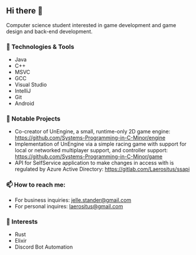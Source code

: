 ## Hi there 👋


Computer science student interested in game development and game design and back-end development.

### 🔧 Technologies & Tools
- Java
- C++
- MSVC
- GCC
- Visual Studio
- IntelliJ
- Git
- Android

### 🚀 Notable Projects
- Co-creator of UnEngine, a small, runtime-only 2D game engine: https://github.com/Systems-Programming-in-C-Minor/engine
- Implementation of UnEngine via a simple racing game with support for local or networked multiplayer support, and controller support: https://github.com/Systems-Programming-in-C-Minor/game
- API for SelfService application to make changes in access with is regulated by Azure Active Directory: https://gitlab.com/Laerositus/ssapi

### 📫 How to reach me:
- For business inquiries: jelle.stander@gmail.com
- For personal inquires: laerositus@gmail.com

### 🔭 Interests
- Rust
- Elixir
- Discord Bot Automation

<!--
### 🌱 Currently developing
- 
-->


<!--
**Laerositus/Laerositus** is a ✨ _special_ ✨ repository because its `README.md` (this file) appears on your GitHub profile.

Here are some ideas to get you started:

- 🔭 I’m currently working on ...
- 🌱 I’m currently learning ...
- 👯 I’m looking to collaborate on ...
- 🤔 I’m looking for help with ...
- 💬 Ask me about ...
- 📫 How to reach me: ...
- 😄 Pronouns: ...
- ⚡ Fun fact: ...
-->
